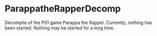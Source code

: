 # ParappatheRapperDecomp
Decompile of the PS1 game Parappa the Rapper.
Currently, nothing has been started.
Nothing may be started for a long time.
